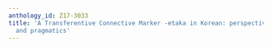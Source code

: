 ```yaml
---
anthology_id: Z17-3033
title: 'A Transferentive Connective Marker -etaka in Korean: perspectives of grammaticalilzation
  and pragmatics'
---
```

